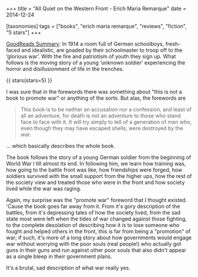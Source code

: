 +++
title = "All Quiet on the Western Front - Erich Maria Remarque"
date = 2014-12-24

[taxonomies]
tags = ["books", "erich maria remarque", "reviews", "fiction", "5 stars"]
+++

[GoodReads Summary](https://www.goodreads.com/book/show/355697.All_Quiet_on_the_Western_Front):
In 1914 a room full of German schoolboys, fresh-faced and idealistic, are
goaded by their schoolmaster to troop off to the ‘glorious war’. With the fire
and patriotism of youth they sign up. What follows is the moving story of a
young ‘unknown soldier’ experiencing the horror and disillusionment of life in
the trenches.

<!-- more -->

{{ stars(stars=5) }}

I was sure that in the forewords there was something about "this is not a book
to promote war" or anything of the sorts. But alas, the forewords are

> This book is to be neither an accusation nor a confession, and least of all
> an adventure, for death is not an adventure to those who stand face to face
> with it. It will try simply to tell of a generation of men who, even though
> they may have escaped shells, were destroyed by the war.

... which basically describes the whole book.

The book follows the story of a young German soldier from the beginning of
World War I till almost its end. In following him, we learn how training was,
how going to the battle front was like, how friendships were forged, how
soldiers survived with the small support from the higher ups, how the rest of
the society view and treated those who were in the front and how society lived
while the war was raging.

Again, my surprise was the "promote war" foreword that I thought existed.
'Cause the book goes far away from it. From it's gory description of the
battles, from it's depressing tales of how the society lived, from the sad
state most were left when the tides of war changed against those fighting, to
the complete desolation of describing how it is to lose someone who fought and
helped others in the front, this is far from being a "promotion" of war; if
such, it's more of a long story about how governments would engage war without
worrying with the poor souls (real people!) who actually got guns in their
guns and run against other poor souls that also didn't appear as a single
bleep in their government plans.

It's a brutal, sad description of what war really yes.
